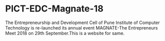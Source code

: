 # PICT-EDC-Magnate-18
The Entrepreneurship and Development Cell of Pune Institute of Computer Technology is re-launched its annual event MAGNATE-The Entrepreneurs Meet 2018 on 29th September.This is a website for same.
